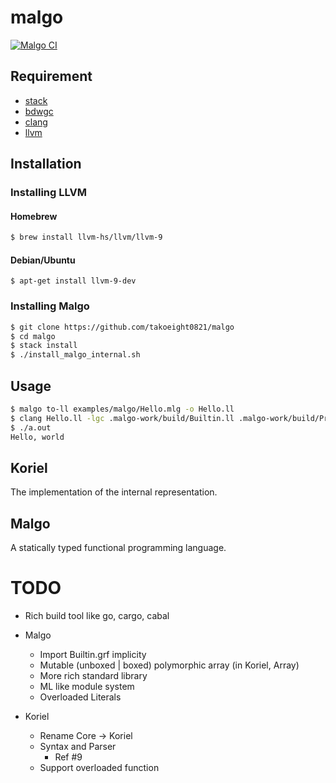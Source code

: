 # malgo

[![Malgo CI](https://github.com/takoeight0821/malgo/workflows/Malgo%20CI/badge.svg)](https://github.com/takoeight0821/malgo/actions?query=workflow%3A%22Malgo+CI%22)

## Requirement

* [stack](https://docs.haskellstack.org/en/stable/README/)
* [bdwgc](http://www.hboehm.info/gc/)
* [clang](https://clang.llvm.org/)
* [llvm](https://llvm.org/)

## Installation

### Installing LLVM
#### Homebrew

```sh
$ brew install llvm-hs/llvm/llvm-9
```

#### Debian/Ubuntu

```
$ apt-get install llvm-9-dev
```

### Installing Malgo

```sh
$ git clone https://github.com/takoeight0821/malgo
$ cd malgo
$ stack install
$ ./install_malgo_internal.sh
```

## Usage

```sh
$ malgo to-ll examples/malgo/Hello.mlg -o Hello.ll
$ clang Hello.ll -lgc .malgo-work/build/Builtin.ll .malgo-work/build/Prelude.ll runtime/malgo/rts.c
$ ./a.out
Hello, world
```

## Koriel

The implementation of the internal representation.

## Malgo

A statically typed functional programming language.

# TODO

* Rich build tool like go, cargo, cabal

* Malgo
  + Import Builtin.grf implicity
  + Mutable (unboxed | boxed) polymorphic array (in Koriel, Array)
  + More rich standard library
  + ML like module system
  + Overloaded Literals
* Koriel
  + Rename Core -> Koriel
  + Syntax and Parser
    - Ref #9
  + Support overloaded function
